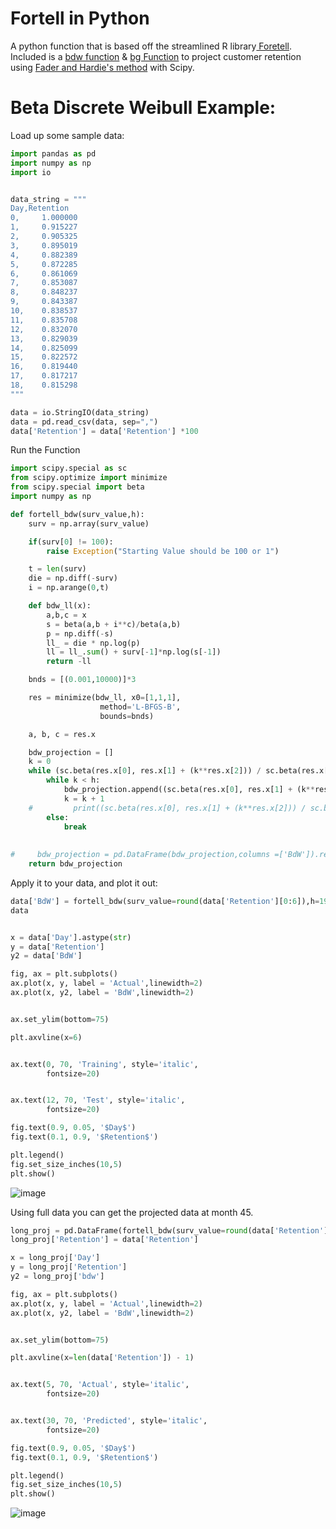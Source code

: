 # Fortell in Python
A python function that is based off the streamlined R library[ Foretell](https://cran.r-project.org/web/packages/foretell/foretell.pdf). Included is a [bdw function](https://rdrr.io/cran/foretell/src/R/BdW.R) & [bg Function](https://rdrr.io/cran/foretell/man/BG.html) to project customer retention using [Fader and Hardie's method](http://brucehardie.com/papers/037/BdW_JIM_2018-01-10_rev.pdf) with Scipy.

# Beta Discrete Weibull Example:
Load up some sample data:
```python
import pandas as pd
import numpy as np
import io


data_string = """
Day,Retention
0,     1.000000
1,     0.915227
2,     0.905325
3,     0.895019
4,     0.882389
5,     0.872285
6,     0.861069
7,     0.853087
8,     0.848237
9,     0.843387
10,    0.838537
11,    0.835708
12,    0.832070
13,    0.829039
14,    0.825099
15,    0.822572
16,    0.819440
17,    0.817217
18,    0.815298
"""

data = io.StringIO(data_string)
data = pd.read_csv(data, sep=",")
data['Retention'] = data['Retention'] *100
```

Run the Function
```python
import scipy.special as sc
from scipy.optimize import minimize
from scipy.special import beta
import numpy as np

def fortell_bdw(surv_value,h):
    surv = np.array(surv_value)

    if(surv[0] != 100):
        raise Exception("Starting Value should be 100 or 1")

    t = len(surv)
    die = np.diff(-surv)
    i = np.arange(0,t) 

    def bdw_ll(x):
        a,b,c = x
        s = beta(a,b + i**c)/beta(a,b)
        p = np.diff(-s)
        ll_ = die * np.log(p)
        ll = ll_.sum() + surv[-1]*np.log(s[-1])
        return -ll

    bnds = [(0.001,10000)]*3

    res = minimize(bdw_ll, x0=[1,1,1], 
                    method='L-BFGS-B',
                    bounds=bnds)

    a, b, c = res.x

    bdw_projection = []
    k = 0
    while (sc.beta(res.x[0], res.x[1] + (k**res.x[2])) / sc.beta(res.x[0], res.x[1])) * 100:
        while k < h:
            bdw_projection.append((sc.beta(res.x[0], res.x[1] + (k**res.x[2])) / sc.beta(res.x[0], res.x[1])) *100)
            k = k + 1
    #         print((sc.beta(res.x[0], res.x[1] + (k**res.x[2])) / sc.beta(res.x[0], res.x[1])))
        else:
            break
    
    
#     bdw_projection = pd.DataFrame(bdw_projection,columns =['BdW']).reset_index()
    return bdw_projection
```
Apply it to your data, and plot it out:
```python
data['BdW'] = fortell_bdw(surv_value=round(data['Retention'][0:6]),h=19)
data


x = data['Day'].astype(str)
y = data['Retention']
y2 = data['BdW']

fig, ax = plt.subplots()
ax.plot(x, y, label = 'Actual',linewidth=2)
ax.plot(x, y2, label = 'BdW',linewidth=2)


ax.set_ylim(bottom=75)

plt.axvline(x=6)


ax.text(0, 70, 'Training', style='italic',
        fontsize=20)


ax.text(12, 70, 'Test', style='italic',
        fontsize=20)

fig.text(0.9, 0.05, '$Day$')
fig.text(0.1, 0.9, '$Retention$')

plt.legend()
fig.set_size_inches(10,5)
plt.show()
```

![image](https://user-images.githubusercontent.com/39810993/124994534-d6977400-dffa-11eb-8873-518636c98d5d.png)


Using full data you can get the projected data at month 45.

```python
long_proj = pd.DataFrame(fortell_bdw(surv_value=round(data['Retention']),h=45), columns=['bdw']).reset_index().rename(columns={'index': 'Day'})
long_proj['Retention'] = data['Retention']

x = long_proj['Day']
y = long_proj['Retention']
y2 = long_proj['bdw']

fig, ax = plt.subplots()
ax.plot(x, y, label = 'Actual',linewidth=2)
ax.plot(x, y2, label = 'BdW',linewidth=2)


ax.set_ylim(bottom=75)

plt.axvline(x=len(data['Retention']) - 1)


ax.text(5, 70, 'Actual', style='italic',
        fontsize=20)


ax.text(30, 70, 'Predicted', style='italic',
        fontsize=20)

fig.text(0.9, 0.05, '$Day$')
fig.text(0.1, 0.9, '$Retention$')

plt.legend()
fig.set_size_inches(10,5)
plt.show()
```

![image](https://user-images.githubusercontent.com/39810993/125826864-164044d1-6cd2-4562-ae65-f0b508692e02.png)
